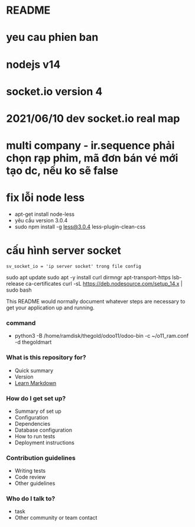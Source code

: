 # README #
# yeu cau phien ban 
# nodejs v14
# socket.io version 4
# 2021/06/10 dev socket.io real map

# multi company - ir.sequence phải chọn rạp phim, mã đơn bán vé mới tạo dc, nếu ko sẽ false

# fix lỗi node less
 * apt-get install node-less
 * yêu cầu version 3.0.4
 * sudo npm install -g less@3.0.4 less-plugin-clean-css


# cấu hình server socket
    sv_socket_io = 'ip server socket' trong file config


sudo apt update
sudo apt -y install curl dirmngr apt-transport-https lsb-release ca-certificates
curl -sL https://deb.nodesource.com/setup_14.x | sudo bash



This README would normally document whatever steps are necessary to get your application up and running.

### command
* python3 -B /home/ramdisk/thegold/odoo11/odoo-bin -c ~/o11_ram.conf -d thegoldmart

### What is this repository for? ###

* Quick summary
* Version
* [Learn Markdown](https://bitbucket.org/tutorials/markdowndemo)

### How do I get set up? ###

* Summary of set up
* Configuration
* Dependencies
* Database configuration
* How to run tests
* Deployment instructions

### Contribution guidelines ###

* Writing tests
* Code review
* Other guidelines

### Who do I talk to? ###

* task 
* Other community or team contact
